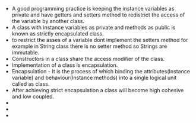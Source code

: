 - A good programming practice is keeping the instance variables as private and have getters and setters method to redistrict the access of the variable by another class.
- A class with instance variables as private and methods as public is known as strictly encapsulated class.
- to restrict the asses of a variable dont implement the setters method for example in String class there is no setter method so Strings are immutable.
- Constructors in a class share the access modifier of the class.
- Implementation of a class is encapsulation.
- Encapsulation - It is the  process of which binding the attributes(Instance variable) and behaviour(Instance methods) into a single logical unit called as class.
- After achieving strict encapsulation a class will become high cohesive and low coupled.
-
-
-
